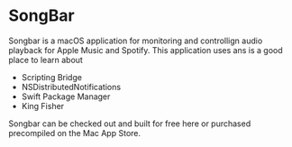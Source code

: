 #  SongBar

Songbar is a macOS application for monitoring and controllign audio playback for Apple Music and Spotify.
This application uses ans is a good place to learn about

* Scripting Bridge
* NSDistributedNotifications
* Swift Package Manager
* King Fisher

Songbar can be checked out and built for free here or purchased precompiled on the Mac App Store.
